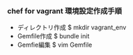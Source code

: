 ### chef for vagrant 環境設定作成手順

* ディレクトリ作成
$ mkdir vagrant_env  
* Gemfile作成
$ bundle init  
* Gemfie編集
$ vim Gemfile  

